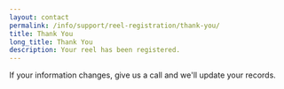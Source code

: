 ```yaml
---
layout: contact
permalink: /info/support/reel-registration/thank-you/
title: Thank You
long_title: Thank You
description: Your reel has been registered.
---
```


If your information changes, give us a call and we'll update your records. 
